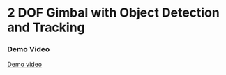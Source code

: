 # 2 DOF Gimbal with Object Detection and Tracking

### Demo Video
[Demo video](https://youtu.be/xnSXLZFRSGM)

